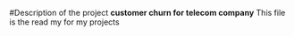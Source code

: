 #Description of the project
**customer churn for telecom company**
This file is the read my for my projects

